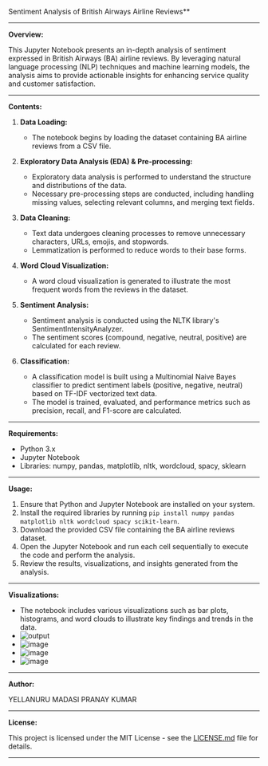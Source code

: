 Sentiment Analysis of British Airways Airline Reviews**

---

**Overview:**

This Jupyter Notebook presents an in-depth analysis of sentiment expressed in British Airways (BA) airline reviews. By leveraging natural language processing (NLP) techniques and machine learning models, the analysis aims to provide actionable insights for enhancing service quality and customer satisfaction.

---

**Contents:**

1. **Data Loading:** 
   - The notebook begins by loading the dataset containing BA airline reviews from a CSV file.

2. **Exploratory Data Analysis (EDA) & Pre-processing:** 
   - Exploratory data analysis is performed to understand the structure and distributions of the data.
   - Necessary pre-processing steps are conducted, including handling missing values, selecting relevant columns, and merging text fields.

3. **Data Cleaning:** 
   - Text data undergoes cleaning processes to remove unnecessary characters, URLs, emojis, and stopwords.
   - Lemmatization is performed to reduce words to their base forms.

4. **Word Cloud Visualization:** 
   - A word cloud visualization is generated to illustrate the most frequent words from the reviews in the dataset.

5. **Sentiment Analysis:** 
   - Sentiment analysis is conducted using the NLTK library's SentimentIntensityAnalyzer.
   - The sentiment scores (compound, negative, neutral, positive) are calculated for each review.

6. **Classification:** 
   - A classification model is built using a Multinomial Naive Bayes classifier to predict sentiment labels (positive, negative, neutral) based on TF-IDF vectorized text data.
   - The model is trained, evaluated, and performance metrics such as precision, recall, and F1-score are calculated.

---

**Requirements:**

- Python 3.x
- Jupyter Notebook
- Libraries: numpy, pandas, matplotlib, nltk, wordcloud, spacy, sklearn

---

**Usage:**

1. Ensure that Python and Jupyter Notebook are installed on your system.
2. Install the required libraries by running `pip install numpy pandas matplotlib nltk wordcloud spacy scikit-learn`.
3. Download the provided CSV file containing the BA airline reviews dataset.
4. Open the Jupyter Notebook and run each cell sequentially to execute the code and perform the analysis.
5. Review the results, visualizations, and insights generated from the analysis.

---

**Visualizations:**

- The notebook includes various visualizations such as bar plots, histograms, and word clouds to illustrate key findings and trends in the data.
- ![output](https://github.com/Pranaykumar30/British-Airways-Review-analysis/assets/141347187/9bb3b879-529d-441a-876e-542e898ebb3c)
- ![image](https://github.com/Pranaykumar30/British-Airways-Review-analysis/assets/141347187/bcb3effd-3787-44eb-aac3-0240980e25ee)
- ![image](https://github.com/Pranaykumar30/British-Airways-Review-analysis/assets/141347187/38a8b0aa-6a70-403c-8034-37ab50441fb7)
- ![image](https://github.com/Pranaykumar30/British-Airways-Review-analysis/assets/141347187/697bd691-d652-4098-8355-57ac12ab4455)





---

**Author:**

YELLANURU MADASI PRANAY KUMAR

---

**License:**

This project is licensed under the MIT License - see the [LICENSE.md](l[ink](https://github.com/Pranaykumar30/British-Airways-Review-analysis/blob/main/LICENSE)https://github.com/Pranaykumar30/British-Airways-Review-analysis/blob/main/LICENSE) file for details.

---
